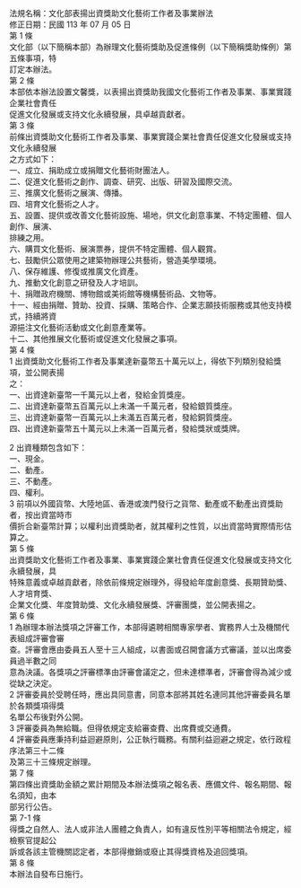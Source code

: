 法規名稱：文化部表揚出資獎助文化藝術工作者及事業辦法  
修正日期：民國 113 年 07 月 05 日  
第 1 條  
文化部（以下簡稱本部）為辦理文化藝術獎助及促進條例（以下簡稱獎助條例）第五條事項，特  
訂定本辦法。  
第 2 條  
本部依本辦法設置文馨獎，以表揚出資獎助我國文化藝術工作者及事業、事業實踐企業社會責任  
促進文化發展或支持文化永續發展，具卓越貢獻者。  
第 3 條  
前條出資獎助文化藝術工作者及事業、事業實踐企業社會責任促進文化發展或支持文化永續發展  
之方式如下：  
一、成立、捐助成立或捐贈文化藝術財團法人。  
二、促進文化藝術之創作、調查、研究、出版、研習及國際交流。  
三、推廣文化藝術之展演、傳播。  
四、培育文化藝術之人才。  
五、設置、提供或改善文化藝術設施、場地，供文化創意事業、不特定團體、個人創作、展演、  
排練之用。  
六、購買文化藝術、展演票券，提供不特定團體、個人觀賞。  
七、鼓勵供公眾使用之建築物辦理公共藝術，營造美學環境。  
八、保存維護、修復或推廣文化資產。  
九、推動文化創意之研發及人才培訓。  
十、捐贈政府機關、博物館或美術館等機構藝術品、文物等。  
十一、經由捐贈、贊助、投資、採購、策略合作、企業志願技術服務或其他支持模式，持續將資  
源挹注文化藝術活動或文化創意產業等。  
十二、其他推展文化藝術或促進文化發展之事項。  
第 4 條  
1 出資獎助文化藝術工作者及事業達新臺幣五十萬元以上，得依下列類別發給獎項，並公開表揚  
之：  
一、出資達新臺幣一千萬元以上者，發給金質獎座。  
二、出資達新臺幣五百萬元以上未滿一千萬元者，發給銀質獎座。  
三、出資達新臺幣一百萬元以上未滿五百萬元者，發給銅質獎座。  
四、出資達新臺幣五十萬元以上未滿一百萬元者，發給獎狀或獎牌。  


2 出資種類包含如下：  
一、現金。  
二、動產。  
三、不動產。  
四、權利。  
3 前項以外國貨幣、大陸地區、香港或澳門發行之貨幣、動產或不動產出資獎助者，按出資當時市  
價折合新臺幣計算；以權利出資獎助者，就其權利之性質，以出資當時實際情形估算之。  
第 5 條  
出資獎助文化藝術工作者及事業、事業實踐企業社會責任促進文化發展或支持文化永續發展，具  
特殊意義或卓越貢獻者，除依前條規定辦理外，得發給年度創意獎、長期贊助獎、人才培育獎、  
企業文化獎、年度贊助獎、文化永續發展獎、評審團獎，並公開表揚之。  
第 6 條  
1 為辦理本辦法獎項之評審工作，本部得遴聘相關專家學者、實務界人士及機關代表組成評審會審  
查。評審會應由委員五人至十三人組成，以書面或召開會議方式審議，並以出席委員過半數之同  
意為決議。各獎項之評審標準由評審會議定之，但未達標準者，評審會得為減少或從缺之決定。  
2 評審委員於受聘任時，應出具同意書，同意本部將其姓名連同其他評審委員名單於各類獎項得獎  
名單公布後對外公開。  
3 評審委員為無給職。但得依規定支給審查費、出席費或交通費。  
4 評審委員應秉持利益迴避原則，公正執行職務。有關利益迴避之規定，依行政程序法第三十二條  
及第三十三條規定辦理。  
第 7 條  
第四條出資獎助金額之累計期間及本辦法獎項之報名表、應備文件、報名期間、報名須知，由本  
部另行公告。  
第 7-1 條  
得獎之自然人、法人或非法人團體之負責人，如有違反性別平等相關法令規定，經檢察官提起公  
訴或各該主管機關認定者，本部得撤銷或廢止其得獎資格及追回獎項。  
第 8 條  
本辦法自發布日施行。  


